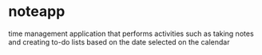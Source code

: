 # noteapp
time management application that performs activities such as taking notes and creating to-do lists based on the date selected on the calendar
